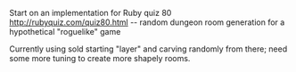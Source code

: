 Start on an implementation for Ruby quiz 80 http://rubyquiz.com/quiz80.html --
random dungeon room generation for a hypothetical "roguelike" game

Currently using sold starting "layer" and carving randomly from there;
need some more tuning to create more shapely rooms.
